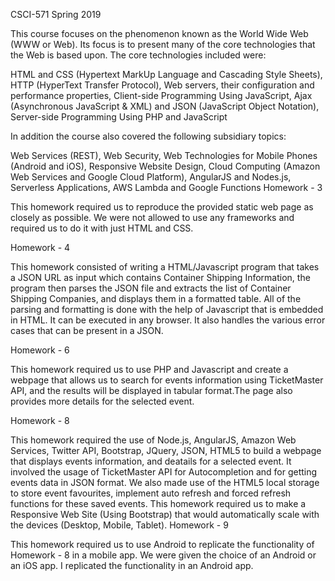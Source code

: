 CSCI-571 Spring 2019

This course focuses on the phenomenon known as the World Wide Web (WWW or Web). Its focus is to present many of the core technologies that the Web is based upon. The core technologies included were:

HTML and CSS (Hypertext MarkUp Language and Cascading Style Sheets), HTTP (HyperText Transfer Protocol), Web servers, their configuration and performance properties, Client-side Programming Using JavaScript, Ajax (Asynchronous JavaScript & XML) and JSON (JavaScript Object Notation), Server-side Programming Using PHP and JavaScript

In addition the course also covered the following subsidiary topics:

Web Services (REST), Web Security, Web Technologies for Mobile Phones (Android and iOS), Responsive Website Design, Cloud Computing (Amazon Web Services and Google Cloud Platform), AngularJS and Nodes.js, Serverless Applications, AWS Lambda and Google Functions
Homework - 3 

This homework required us to reproduce the provided static web page as closely as possible. We were not allowed to use any frameworks and required us to do it with just HTML and CSS.

Homework - 4 

This homework consisted of writing a HTML/Javascript program that takes a JSON URL as input which contains Container Shipping Information, the program then parses the JSON file and extracts the list of Container Shipping Companies, and displays them in a formatted table. All of the parsing and formatting is done with the help of Javascript that is embedded in HTML. It can be executed in any browser. It also handles the various error cases that can be present in a JSON.

Homework - 6 

This homework required us to use PHP and Javascript and create a webpage that allows us to search for events information using TicketMaster API, and the results will be displayed in tabular format.The page also provides more details for the selected event.

Homework - 8 

This homework required the use of Node.js, AngularJS, Amazon Web Services, Twitter API, Bootstrap, JQuery, JSON, HTML5 to build a webpage that displays events information, and deatails for a selected event. It involved the usage of TicketMaster API for Autocompletion and for getting events data in JSON format. We also made use of the HTML5 local storage to store event favourites, implement auto refresh and forced refresh functions for these saved events. This homework required us to make a Responsive Web Site (Using Bootstrap) that would automatically scale with the devices (Desktop, Mobile, Tablet).
Homework - 9

This homework required us to use Android to replicate the functionality of Homework - 8 in a mobile app. We were given the choice of an Android or an iOS app. I replicated the functionality in an Android app.
